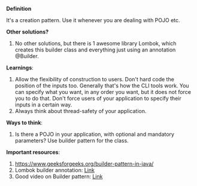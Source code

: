 **Definition**

It's a creation pattern. Use it whenever you are dealing with POJO etc.

**Other solutions?** <br>

1. No other solutions, but there is 1 awesome library Lombok, which creates this builder class and everything just using an annotation @Builder.

**Learnings**:
1. Allow the flexibility of construction to users. Don't hard code the position of the inputs too. Generally that's how
      the CLI tools work. You can specify what you want, in any order you want, but it does not force you to do that.
Don't force users of your application to specify their inputs in a certain way.
2. Always think about thread-safety of your application.


**Ways to think**:
1. Is there a POJO in your application, with optional and mandatory parameters? Use builder pattern for the class.


**Important resources**:
1. https://www.geeksforgeeks.org/builder-pattern-in-java/
2. Lombok builder annotation: [Link](https://projectlombok.org/features/Builder)
3. Good video on Builder pattern: [Link](https://www.youtube.com/watch?v=M7Xi1yO_s8E)


